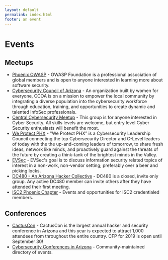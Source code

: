 ```yaml
---
layout: default
permalink: index.html
footer: an event
---
```


# Events

## Meetups

* [Phoenix OWASP](https://www.owasp.org/index.php/Phoenix) - OWASP Foundation is a professional association of global members and is open to anyone interested in learning more about software security.
* [Cybersecurity Council of Arizona](https://ccofaz.org/) - An organization built by women for everyone, CCOA is on a mission to empower the local community by integrating a diverse population into the cybersecurity workforce through education, training, and opportunities to create dynamic and talented InfoSec professionals.
* [Central Cybersecurity Meetup](https://www.meetup.com/Central-Cyber-Security-Meetup/) - This group is for anyone interested in Cyber Security. All skills levels are welcome, but entry level Cyber Security enthusiasts will benefit the most.
* [We Protect PHX](https://www.meetup.com/We-Protect-PHX/) - "We Protect PHX” is a Cybersecurity Leadership Council connecting the top Cybersecurity Director and C-Level leaders of today with the the up-and-coming leaders of tomorrow, to share fresh ideas, network like minds, and proactively guard against the threats of the future by creating a think-tank of the brightest minds in the Valley.
* [EVSec](https://www.meetup.com/evsecaz/) - EVSec's goal is to discuss information security related topics of interest in a non-work, non-vendor setting; preferably over a beer and picking locks.
* [DC480 - An Arizona Hacker Collective](https://dc480.io/index.html) - DC480 is a closed, invite only group. Any active DC480 member can invite others after they have attended their first meeting.
* [ISC2 Phoenix Chapter](https://isc2chapter-phoenix.org/) - Events and opportunities for ISC2 credentialed members.

## Conferences

* [CactusCon](https://www.cactuscon.com/) - CactusCon is the largest annual hacker and security conference in Arizona and this year is expected to attract 1,000 attendees from throughout the entire country. CFP for 2019 is open until September 30!
* [Cybersecurity Conferences in Arizona](https://infosec-conferences.com/us-state/arizona/) - Community-maintained directory of events.
